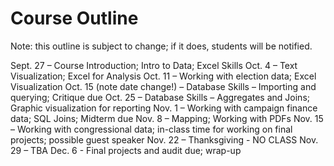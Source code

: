 Course Outline
================

Note: this outline is subject to change; if it does, students will be notified. 

Sept. 27 – Course Introduction; Intro to Data; Excel Skills
Oct. 4 – Text Visualization; Excel for Analysis
Oct. 11 – Working with election data; Excel Visualization
Oct. 15 (note date change!) – Database Skills – Importing and querying; Critique due
Oct. 25 – Database Skills – Aggregates and Joins; Graphic visualization for reporting
Nov. 1 – Working with campaign finance data; SQL Joins; Midterm due
Nov. 8 – Mapping; Working with PDFs
Nov. 15 – Working with congressional data; in-class time for working on final projects; possible guest speaker
Nov. 22 – Thanksgiving - NO CLASS 
Nov. 29 – TBA
Dec. 6 - Final projects and audit due; wrap-up